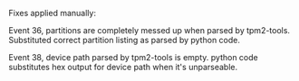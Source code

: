 Fixes applied manually:

Event 36, partitions are completely messed up when parsed by
tpm2-tools. Substituted correct partition listing as parsed by python
code.

Event 38, device path parsed by tpm2-tools is empty. python code
substitutes hex output for device path when it's unparseable.

